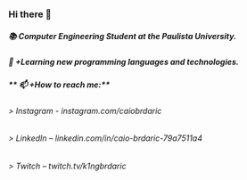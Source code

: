 ### Hi there 👋

##### 📚 Computer Engineering Student at the Paulista University.
##### 🌱 +Learning new programming languages and technologies.
##### ** 📫 +How to reach me:** 
###### > Instagram - instagram.com/caiobrdaric
###### > LinkedIn – linkedin.com/in/caio-brdaric-79a7511a4
###### > Twitch – twitch.tv/k1ngbrdaric
